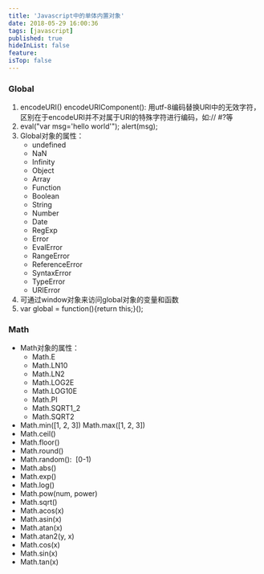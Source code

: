 ```yaml
---
title: 'Javascript中的单体内置对象'
date: 2018-05-29 16:00:36
tags: [javascript]
published: true
hideInList: false
feature: 
isTop: false
---
```


### Global

1.  encodeURI() encodeURIComponent(): 用utf-8编码替换URI中的无效字符，区别在于encodeURI并不对属于URI的特殊字符进行编码，如:// #?等
2.  eval("var msg='hello world'"); alert(msg);
3.  Global对象的属性：
    *   undefined
    *   NaN
    *   Infinity
    *   Object
    *   Array
    *   Function
    *   Boolean
    *   String
    *   Number
    *   Date
    *   RegExp
    *   Error
    *   EvalError
    *   RangeError
    *   ReferenceError
    *   SyntaxError
    *   TypeError
    *   URIError
4.  可通过window对象来访问global对象的变量和函数
5.  var global = function(){return this;}();

### Math

*   Math对象的属性：
    *   Math.E
    *   Math.LN10
    *   Math.LN2
    *   Math.LOG2E
    *   Math.LOG10E
    *   Math.PI
    *   Math.SQRT1_2
    *   Math.SQRT2
*   Math.min(\[1, 2, 3\]) Math.max(\[1, 2, 3\])
*   Math.ceil()
*   Math.floor()
*   Math.round()
*   Math.random():  \[0-1)
*   Math.abs()
*   Math.exp()
*   Math.log()
*   Math.pow(num, power)
*   Math.sqrt()
*   Math.acos(x)
*   Math.asin(x)
*   Math.atan(x)
*   Math.atan2(y, x)
*   Math.cos(x)
*   Math.sin(x)
*   Math.tan(x)